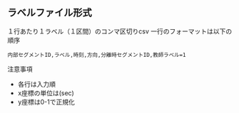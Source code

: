 
ラベルファイル形式
----------------
１行あたり１ラベル（１区間）のコンマ区切りcsv
一行のフォーマットは以下の順序

```内部セグメントID,ラベル,時刻,方向,分離時セグメントID,教師ラベル=1```

注意事項
- 各行は入力順
- x座標の単位は(sec)
- y座標は0-1で正規化


